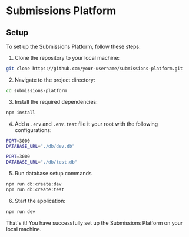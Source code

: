 # Submissions Platform

## Setup

To set up the Submissions Platform, follow these steps:

1. Clone the repository to your local machine:

```bash
git clone https://github.com/your-username/submissions-platform.git
```

2. Navigate to the project directory:

```bash
cd submissions-platform
```

3. Install the required dependencies:

```bash
npm install
```

4. Add a `.env` and `.env.test` file it your root with the following configurations:

```bash
PORT=3000
DATABASE_URL="./db/dev.db"
```

```bash
PORT=3000
DATABASE_URL="./db/test.db"
```

5. Run database setup commands

```bash
npm run db:create:dev
npm run db:create:test
```

6. Start the application:

```bash
npm run dev
```

That's it! You have successfully set up the Submissions Platform on your local machine.
